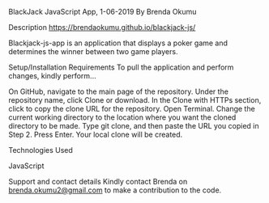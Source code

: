 
BlackJack JavaScript App, 1-06-2019
By Brenda Okumu

Description
https://brendaokumu.github.io/blackjack-js/

Blackjack-js-app is an application that displays a poker game and determines the winner between two game players.

Setup/Installation Requirements
To pull the application and perform changes, kindly perform...

On GitHub, navigate to the main page of the repository.
Under the repository name, click Clone or download.
In the Clone with HTTPs section, click to copy the clone URL for the repository.
Open Terminal.
Change the current working directory to the location where you want the cloned directory to be made.
Type git clone, and then paste the URL you copied in Step 2.
Press Enter. Your local clone will be created.

Technologies Used

JavaScript

Support and contact details
Kindly contact Brenda on brenda.okumu2@gmail.com to make a contribution to the code.
